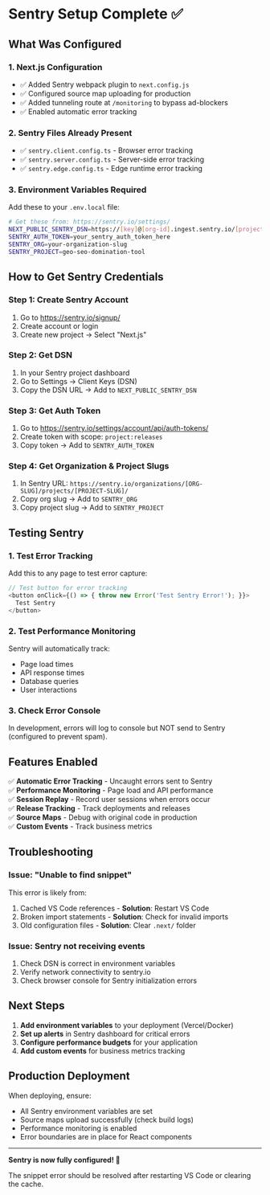 # Sentry Setup Complete ✅

## What Was Configured

### 1. Next.js Configuration
- ✅ Added Sentry webpack plugin to `next.config.js`
- ✅ Configured source map uploading for production
- ✅ Added tunneling route at `/monitoring` to bypass ad-blockers
- ✅ Enabled automatic error tracking

### 2. Sentry Files Already Present
- ✅ `sentry.client.config.ts` - Browser error tracking
- ✅ `sentry.server.config.ts` - Server-side error tracking  
- ✅ `sentry.edge.config.ts` - Edge runtime error tracking

### 3. Environment Variables Required

Add these to your `.env.local` file:

```bash
# Get these from: https://sentry.io/settings/
NEXT_PUBLIC_SENTRY_DSN=https://[key]@[org-id].ingest.sentry.io/[project-id]
SENTRY_AUTH_TOKEN=your_sentry_auth_token_here
SENTRY_ORG=your-organization-slug
SENTRY_PROJECT=geo-seo-domination-tool
```

## How to Get Sentry Credentials

### Step 1: Create Sentry Account
1. Go to https://sentry.io/signup/
2. Create account or login
3. Create new project → Select "Next.js"

### Step 2: Get DSN
1. In your Sentry project dashboard
2. Go to Settings → Client Keys (DSN)
3. Copy the DSN URL → Add to `NEXT_PUBLIC_SENTRY_DSN`

### Step 3: Get Auth Token  
1. Go to https://sentry.io/settings/account/api/auth-tokens/
2. Create token with scope: `project:releases`
3. Copy token → Add to `SENTRY_AUTH_TOKEN`

### Step 4: Get Organization & Project Slugs
1. In Sentry URL: `https://sentry.io/organizations/[ORG-SLUG]/projects/[PROJECT-SLUG]/`
2. Copy org slug → Add to `SENTRY_ORG`
3. Copy project slug → Add to `SENTRY_PROJECT`

## Testing Sentry

### 1. Test Error Tracking
Add this to any page to test error capture:

```typescript
// Test button for error tracking
<button onClick={() => { throw new Error('Test Sentry Error!'); }}>
  Test Sentry
</button>
```

### 2. Test Performance Monitoring
Sentry will automatically track:
- Page load times
- API response times  
- Database queries
- User interactions

### 3. Check Error Console
In development, errors will log to console but NOT send to Sentry (configured to prevent spam).

## Features Enabled

✅ **Automatic Error Tracking** - Uncaught errors sent to Sentry  
✅ **Performance Monitoring** - Page load and API performance  
✅ **Session Replay** - Record user sessions when errors occur  
✅ **Release Tracking** - Track deployments and releases  
✅ **Source Maps** - Debug with original code in production  
✅ **Custom Events** - Track business metrics  

## Troubleshooting

### Issue: "Unable to find snippet"
This error is likely from:
1. Cached VS Code references - **Solution**: Restart VS Code
2. Broken import statements - **Solution**: Check for invalid imports
3. Old configuration files - **Solution**: Clear `.next/` folder

### Issue: Sentry not receiving events
1. Check DSN is correct in environment variables
2. Verify network connectivity to sentry.io
3. Check browser console for Sentry initialization errors

## Next Steps

1. **Add environment variables** to your deployment (Vercel/Docker)
2. **Set up alerts** in Sentry dashboard for critical errors
3. **Configure performance budgets** for your application
4. **Add custom events** for business metrics tracking

## Production Deployment

When deploying, ensure:
- All Sentry environment variables are set
- Source maps upload successfully (check build logs)
- Performance monitoring is enabled
- Error boundaries are in place for React components

---

**Sentry is now fully configured! 🎉**

The snippet error should be resolved after restarting VS Code or clearing the cache.